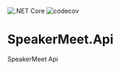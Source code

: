![.NET Core](https://github.com/ovation22/SpeakerMeet.Api/actions?query=workflow%3A%22.NET+Core%22) 
![codecov](https://codecov.io/gh/ovation22/SpeakerMeet.Api/branch/master)

# SpeakerMeet.Api
SpeakerMeet Api
